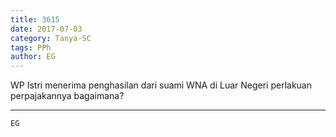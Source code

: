 ```yaml
---
title: 3615
date: 2017-07-03
category: Tanya-SC
tags: PPh
author: EG
---
```


WP Istri menerima penghasilan dari suami WNA di Luar Negeri perlakuan perpajakannya bagaimana?

---



`EG`
